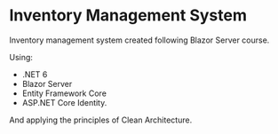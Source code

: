 # Inventory Management System
Inventory management system created following Blazor Server course.

Using:
- .NET 6
- Blazor Server
- Entity Framework Core
- ASP.NET Core Identity.

And applying the principles of Clean Architecture.
